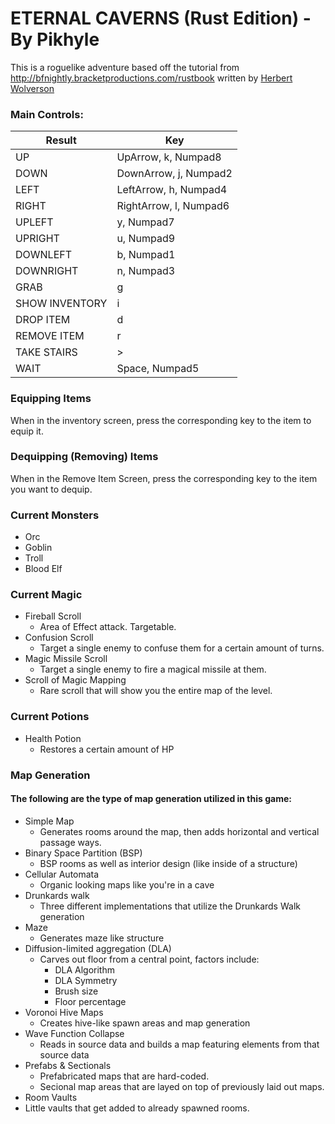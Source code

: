# ETERNAL CAVERNS (Rust Edition) - By Pikhyle

This is a roguelike adventure based off the tutorial from http://bfnightly.bracketproductions.com/rustbook
written by [Herbert Wolverson](https://github.com/thebracket)

### Main Controls:
| Result        | Key                   |
|---------------|-----------------------|
| UP            | UpArrow, k, Numpad8   |
| DOWN          | DownArrow, j, Numpad2 |
| LEFT          | LeftArrow, h, Numpad4 |
| RIGHT         | RightArrow, l, Numpad6|
| UPLEFT        | y, Numpad7            |
| UPRIGHT       | u, Numpad9            |
| DOWNLEFT      | b, Numpad1            |
| DOWNRIGHT     | n, Numpad3            |
| GRAB          | g                     |
| SHOW INVENTORY| i                     |
| DROP ITEM     | d                     |
| REMOVE ITEM   | r                     |
| TAKE STAIRS   | >                     |
| WAIT          | Space, Numpad5        |

### Equipping Items
When in the inventory screen, press the corresponding key to the item to equip it. 

### Dequipping (Removing) Items
When in the Remove Item Screen, press the corresponding key to the item you want to dequip.

### Current Monsters
- Orc
- Goblin
- Troll
- Blood Elf

### Current Magic
- Fireball Scroll
    - Area of Effect attack. Targetable.
- Confusion Scroll
    - Target a single enemy to confuse them for a certain amount of turns.
- Magic Missile Scroll
    - Target a single enemy to fire a magical missile at them.
- Scroll of Magic Mapping
    - Rare scroll that will show you the entire map of the level.
    
### Current Potions
- Health Potion
    - Restores a certain amount of HP
  
### Map Generation

#### The following are the type of map generation utilized in this game:
- Simple Map
  - Generates rooms around the map, then adds horizontal and vertical passage ways.
- Binary Space Partition (BSP) 
  - BSP rooms as well as interior design (like inside of a structure)
- Cellular Automata
  - Organic looking maps like you're in a cave
- Drunkards walk
  - Three different implementations that utilize the Drunkards Walk generation
- Maze
  - Generates maze like structure
- Diffusion-limited aggregation (DLA)
  - Carves out floor from a central point, factors include: 
    - DLA Algorithm
    - DLA Symmetry
    - Brush size
    - Floor percentage
- Voronoi Hive Maps
  - Creates hive-like spawn areas and map generation
- Wave Function Collapse
  - Reads in source data and builds a map featuring elements from that source data
- Prefabs & Sectionals
  - Prefabricated maps that are hard-coded.
  - Secional map areas that are layed on top of previously laid out maps.
- Room Vaults
 - Little vaults that get added to already spawned rooms.
 